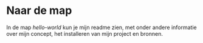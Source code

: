# Naar de map
In de map *hello-world* kun je mijn readme zien, met onder andere informatie over mijn concept, het installeren van mijn project en bronnen. 

